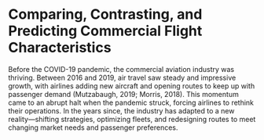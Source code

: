 # Comparing, Contrasting, and Predicting Commercial Flight Characteristics
Before the COVID-19 pandemic, the commercial aviation industry was thriving. Between 2016 and 2019, air travel saw steady and impressive growth, with airlines adding new aircraft and opening routes to keep up with passenger demand (Mutzabaugh, 2019; Morris, 2018). This momentum came to an abrupt halt when the pandemic struck, forcing airlines to rethink their operations. In the years since, the industry has adapted to a new reality—shifting strategies, optimizing fleets, and redesigning routes to meet changing market needs and passenger preferences. 
